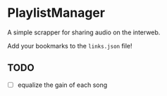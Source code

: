 # PlaylistManager

A simple scrapper for sharing audio on the interweb.

Add your bookmarks to the `links.json` file!

## TODO

- [ ] equalize the gain of each song
